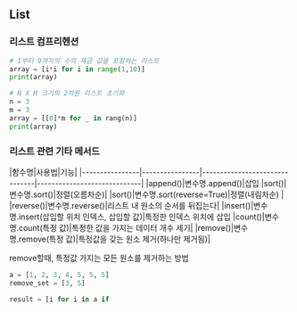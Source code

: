 ## List

### 리스트 컴프리헨션
```python
# 1부터 9까지의 수의 제곱 값을 포함하는 리스트
array = [i*i for i in range(1,10)]
print(array)

# N X M 크기의 2차원 리스트 초기화
n = 3
m = 3
array = [[0]*m for _ in rang(n)]
print(array)
```
### 리스트 관련 기타 메서드
|함수명|사용법|기능|
|----------------|----------------|-------------------------------|-----------------------------|
|append()|변수명.append()|삽입
|sort()|변수명.sort()|정렬(오름차순)|
|sort()|변수명.sort(reverse=True)|정렬(내림차순) |  
|reverse()|변수명.reverse()|리스트 내 원소의 순서를 뒤집는다|
|insert()|변수명.insert(삽입할 위치 인덱스, 삽입할 값)|특정한 인덱스 위치에 삽입
|count()|변수명.count(특정 값)|특정한 값을 가지는 데이터 개수 세기|
|remove()|변수명.remove(특정 값)|특정값을 갖는 원소 제거(하나만 제거됨)|

remove할때, 특정값 가지는 모든 원소를 제거하는 방법
```python
a = [1, 2, 3, 4, 5, 5, 5]
remove_set = [3, 5]

result = [i for i in a if  
```

<!--stackedit_data:
eyJoaXN0b3J5IjpbMTM5MDcwMzY3MywtNTM0NTEzMzAxXX0=
-->